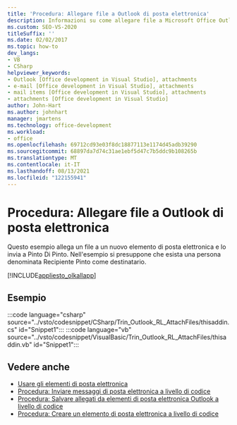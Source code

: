 ```yaml
---
title: 'Procedura: Allegare file a Outlook di posta elettronica'
description: Informazioni su come allegare file a Microsoft Office Outlook elementi. Questo esempio allega un file a un nuovo elemento di posta elettronica e lo invia a Pinto Di Pinto.
ms.custom: SEO-VS-2020
titleSuffix: ''
ms.date: 02/02/2017
ms.topic: how-to
dev_langs:
- VB
- CSharp
helpviewer_keywords:
- Outlook [Office development in Visual Studio], attachments
- e-mail [Office development in Visual Studio], attachments
- mail items [Office development in Visual Studio], attachments
- attachments [Office development in Visual Studio]
author: John-Hart
ms.author: johnhart
manager: jmartens
ms.technology: office-development
ms.workload:
- office
ms.openlocfilehash: 69712cd93e03f8dc18877113e1174d45adb39290
ms.sourcegitcommit: 68897da7d74c31ae1ebf5d47c7b5ddc9b108265b
ms.translationtype: MT
ms.contentlocale: it-IT
ms.lasthandoff: 08/13/2021
ms.locfileid: "122155941"
---
```

# <a name="how-to-programmatically-attach-files-to-outlook-email-items"></a>Procedura: Allegare file a Outlook di posta elettronica
  Questo esempio allega un file a un nuovo elemento di posta elettronica e lo invia a Pinto Di Pinto. Nell'esempio si presuppone che esista una persona denominata Recipiente Pinto come destinatario.

 [!INCLUDE[appliesto_olkallapp](../vsto/includes/appliesto-olkallapp-md.md)]

## <a name="example"></a>Esempio
 :::code language="csharp" source="../vsto/codesnippet/CSharp/Trin_Outlook_RL_AttachFiles/thisaddin.cs" id="Snippet1":::
 :::code language="vb" source="../vsto/codesnippet/VisualBasic/Trin_Outlook_RL_AttachFiles/thisaddin.vb" id="Snippet1":::

## <a name="see-also"></a>Vedere anche
- [Usare gli elementi di posta elettronica](../vsto/working-with-mail-items.md)
- [Procedura: Inviare messaggi di posta elettronica a livello di codice](../vsto/how-to-programmatically-send-e-mail-programmatically.md)
- [Procedura: Salvare allegati da elementi di posta elettronica Outlook a livello di codice](../vsto/how-to-programmatically-save-attachments-from-outlook-e-mail-items.md)
- [Procedura: Creare un elemento di posta elettronica a livello di codice](../vsto/how-to-programmatically-create-an-e-mail-item.md)
